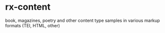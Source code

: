 # rx-content
book, magazines, poetry and other content type samples in various markup formats (TEI, HTML, other)

